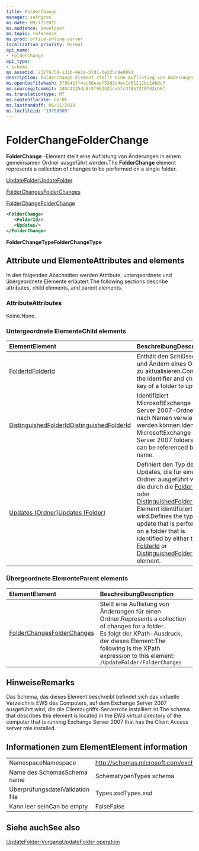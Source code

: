 ```yaml
---
title: FolderChange
manager: sethgros
ms.date: 09/17/2015
ms.audience: Developer
ms.topic: reference
ms.prod: office-online-server
localization_priority: Normal
api_name:
- FolderChange
api_type:
- schema
ms.assetid: 23279750-131b-4e1a-b7d1-be235c4e0891
description: FolderChange-Element stellt eine Auflistung von Änderungen in einem gemeinsamen Ordner ausgeführt werden.
ms.openlocfilehash: 3f8b42ff4ac88eaef53d1d4ec1d61212bc14b8c7
ms.sourcegitcommit: 34041125dc8c5f993b21cebfc4f8b72f0fd2cb6f
ms.translationtype: MT
ms.contentlocale: de-DE
ms.lasthandoff: 06/11/2018
ms.locfileid: "19758505"
---
```

# <a name="folderchange"></a><span data-ttu-id="42a35-103">FolderChange</span><span class="sxs-lookup"><span data-stu-id="42a35-103">FolderChange</span></span>

<span data-ttu-id="42a35-104">**FolderChange** -Element stellt eine Auflistung von Änderungen in einem gemeinsamen Ordner ausgeführt werden.</span><span class="sxs-lookup"><span data-stu-id="42a35-104">The **FolderChange** element represents a collection of changes to be performed on a single folder.</span></span> 
  
[<span data-ttu-id="42a35-105">UpdateFolder</span><span class="sxs-lookup"><span data-stu-id="42a35-105">UpdateFolder</span></span>](updatefolder.md)
  
[<span data-ttu-id="42a35-106">FolderChanges</span><span class="sxs-lookup"><span data-stu-id="42a35-106">FolderChanges</span></span>](folderchanges.md)
  
[<span data-ttu-id="42a35-107">FolderChange</span><span class="sxs-lookup"><span data-stu-id="42a35-107">FolderChange</span></span>](folderchange.md)
  
```xml
<FolderChange>
   <FolderId/>
   <Updates/>
</FolderChange>
```

 <span data-ttu-id="42a35-108">**FolderChangeType**</span><span class="sxs-lookup"><span data-stu-id="42a35-108">**FolderChangeType**</span></span>
## <a name="attributes-and-elements"></a><span data-ttu-id="42a35-109">Attribute und Elemente</span><span class="sxs-lookup"><span data-stu-id="42a35-109">Attributes and elements</span></span>

<span data-ttu-id="42a35-110">In den folgenden Abschnitten werden Attribute, untergeordnete und übergeordnete Elemente erläutert.</span><span class="sxs-lookup"><span data-stu-id="42a35-110">The following sections describe attributes, child elements, and parent elements.</span></span>
  
### <a name="attributes"></a><span data-ttu-id="42a35-111">Attribute</span><span class="sxs-lookup"><span data-stu-id="42a35-111">Attributes</span></span>

<span data-ttu-id="42a35-112">Keine.</span><span class="sxs-lookup"><span data-stu-id="42a35-112">None.</span></span>
  
### <a name="child-elements"></a><span data-ttu-id="42a35-113">Untergeordnete Elemente</span><span class="sxs-lookup"><span data-stu-id="42a35-113">Child elements</span></span>

|<span data-ttu-id="42a35-114">**Element**</span><span class="sxs-lookup"><span data-stu-id="42a35-114">**Element**</span></span>|<span data-ttu-id="42a35-115">**Beschreibung**</span><span class="sxs-lookup"><span data-stu-id="42a35-115">**Description**</span></span>|
|:-----|:-----|
|[<span data-ttu-id="42a35-116">FolderId</span><span class="sxs-lookup"><span data-stu-id="42a35-116">FolderId</span></span>](folderid.md) <br/> |<span data-ttu-id="42a35-117">Enthält den Schlüssel-ID und Ändern eines Ordners zu aktualisieren.</span><span class="sxs-lookup"><span data-stu-id="42a35-117">Contains the identifier and change key of a folder to update.</span></span>  <br/> |
|[<span data-ttu-id="42a35-118">DistinguishedFolderId</span><span class="sxs-lookup"><span data-stu-id="42a35-118">DistinguishedFolderId</span></span>](distinguishedfolderid.md) <br/> |<span data-ttu-id="42a35-119">Identifiziert MicrosoftExchange Server 2007-Ordner, die nach Namen verwiesen werden können.</span><span class="sxs-lookup"><span data-stu-id="42a35-119">Identifies MicrosoftExchange Server 2007 folders that can be referenced by name.</span></span>  <br/> |
|[<span data-ttu-id="42a35-120">Updates (Ordner)</span><span class="sxs-lookup"><span data-stu-id="42a35-120">Updates (Folder)</span></span>](updates-folder.md) <br/> |<span data-ttu-id="42a35-121">Definiert den Typ des Updates, die für einen Ordner ausgeführt wird, die durch die [FolderId](folderid.md) oder [DistinguishedFolderId](distinguishedfolderid.md) -Element identifiziert wird.</span><span class="sxs-lookup"><span data-stu-id="42a35-121">Defines the type of update that is performed on a folder that is identified by either the [FolderId](folderid.md) or [DistinguishedFolderId](distinguishedfolderid.md) element.</span></span>  <br/> |
   
### <a name="parent-elements"></a><span data-ttu-id="42a35-122">Übergeordnete Elemente</span><span class="sxs-lookup"><span data-stu-id="42a35-122">Parent elements</span></span>

|<span data-ttu-id="42a35-123">**Element**</span><span class="sxs-lookup"><span data-stu-id="42a35-123">**Element**</span></span>|<span data-ttu-id="42a35-124">**Beschreibung**</span><span class="sxs-lookup"><span data-stu-id="42a35-124">**Description**</span></span>|
|:-----|:-----|
|[<span data-ttu-id="42a35-125">FolderChanges</span><span class="sxs-lookup"><span data-stu-id="42a35-125">FolderChanges</span></span>](folderchanges.md) <br/> |<span data-ttu-id="42a35-126">Stellt eine Auflistung von Änderungen für einen Ordner.</span><span class="sxs-lookup"><span data-stu-id="42a35-126">Represents a collection of changes for a folder.</span></span>  <br/> <span data-ttu-id="42a35-127">Es folgt der XPath-Ausdruck, der dieses Element:</span><span class="sxs-lookup"><span data-stu-id="42a35-127">The following is the XPath expression to this element:</span></span>  <br/>  `/UpdateFolder/FolderChanges` <br/> |
   
## <a name="remarks"></a><span data-ttu-id="42a35-128">Hinweise</span><span class="sxs-lookup"><span data-stu-id="42a35-128">Remarks</span></span>

<span data-ttu-id="42a35-129">Das Schema, das dieses Element beschreibt befindet sich das virtuelle Verzeichnis EWS des Computers, auf dem Exchange Server 2007 ausgeführt wird, die die Clientzugriffs-Serverrolle installiert ist.</span><span class="sxs-lookup"><span data-stu-id="42a35-129">The schema that describes this element is located in the EWS virtual directory of the computer that is running Exchange Server 2007 that has the Client Access server role installed.</span></span>
  
## <a name="element-information"></a><span data-ttu-id="42a35-130">Informationen zum Element</span><span class="sxs-lookup"><span data-stu-id="42a35-130">Element information</span></span>

|||
|:-----|:-----|
|<span data-ttu-id="42a35-131">Namespace</span><span class="sxs-lookup"><span data-stu-id="42a35-131">Namespace</span></span>  <br/> |http://schemas.microsoft.com/exchange/services/2006/types  <br/> |
|<span data-ttu-id="42a35-132">Name des Schemas</span><span class="sxs-lookup"><span data-stu-id="42a35-132">Schema name</span></span>  <br/> |<span data-ttu-id="42a35-133">Schematypen</span><span class="sxs-lookup"><span data-stu-id="42a35-133">Types schema</span></span>  <br/> |
|<span data-ttu-id="42a35-134">Überprüfungsdatei</span><span class="sxs-lookup"><span data-stu-id="42a35-134">Validation file</span></span>  <br/> |<span data-ttu-id="42a35-135">Types.xsd</span><span class="sxs-lookup"><span data-stu-id="42a35-135">Types.xsd</span></span>  <br/> |
|<span data-ttu-id="42a35-136">Kann leer sein</span><span class="sxs-lookup"><span data-stu-id="42a35-136">Can be empty</span></span>  <br/> |<span data-ttu-id="42a35-137">False</span><span class="sxs-lookup"><span data-stu-id="42a35-137">False</span></span>  <br/> |
   
## <a name="see-also"></a><span data-ttu-id="42a35-138">Siehe auch</span><span class="sxs-lookup"><span data-stu-id="42a35-138">See also</span></span>



[<span data-ttu-id="42a35-139">UpdateFolder-Vorgang</span><span class="sxs-lookup"><span data-stu-id="42a35-139">UpdateFolder operation</span></span>](updatefolder-operation.md)

